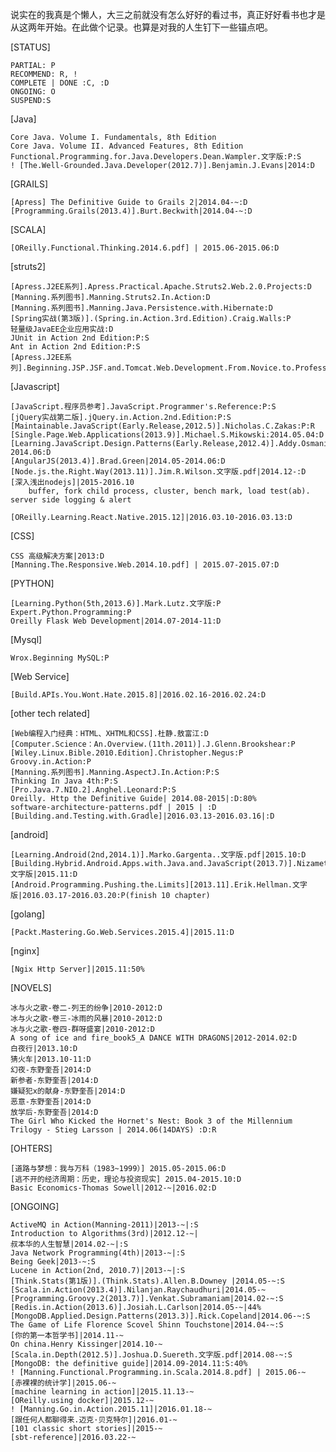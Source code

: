 说实在的我真是个懒人，大三之前就没有怎么好好的看过书，真正好好看书也才是从这两年开始。在此做个记录。也算是对我的人生钉下一些锚点吧。

[STATUS]

    PARTIAL: P
    RECOMMEND: R, !
    COMPLETE | DONE :C, :D
    ONGOING: O
    SUSPEND:S

[Java]

    Core Java. Volume I. Fundamentals, 8th Edition
    Core Java. Volume II. Advanced Features, 8th Edition
    Functional.Programming.for.Java.Developers.Dean.Wampler.文字版:P:S
    ! [The.Well-Grounded.Java.Developer(2012.7)].Benjamin.J.Evans|2014:D

[GRAILS]

    [Apress] The Definitive Guide to Grails 2|2014.04-~:D
    [Programming.Grails(2013.4)].Burt.Beckwith|2014.04-~:D

[SCALA]

    [OReilly.Functional.Thinking.2014.6.pdf] | 2015.06-2015.06:D

[struts2]

    [Apress.J2EE系列].Apress.Practical.Apache.Struts2.Web.2.0.Projects:D
    [Manning.系列图书].Manning.Struts2.In.Action:D
    [Manning.系列图书].Manning.Java.Persistence.with.Hibernate:D
    [Spring实战(第3版)].(Spring.in.Action.3rd.Edition).Craig.Walls:P
    轻量级JavaEE企业应用实战:D
    JUnit in Action 2nd Edition:P:S
    Ant in Action 2nd Edition:P:S
    [Apress.J2EE系列].Beginning.JSP.JSF.and.Tomcat.Web.Development.From.Novice.to.Professional:P:S

[Javascript]

    [JavaScript.程序员参考].JavaScript.Programmer's.Reference:P:S
    [jQuery实战第二版].jQuery.in.Action.2nd.Edition:P:S
    [Maintainable.JavaScript(Early.Release,2012.5)].Nicholas.C.Zakas:P:R
    [Single.Page.Web.Applications(2013.9)].Michael.S.Mikowski:2014.05.04:D
    [Learning.JavaScript.Design.Patterns(Early.Release,2012.4)].Addy.Osmani|2013-2014.06:D
    [AngularJS(2013.4)].Brad.Green|2014.05-2014.06:D
    [Node.js.the.Right.Way(2013.11)].Jim.R.Wilson.文字版.pdf|2014.12-:D
    [深入浅出nodejs]|2015-2016.10
        buffer, fork child process, cluster, bench mark, load test(ab). server side logging & alert

    [OReilly.Learning.React.Native.2015.12]|2016.03.10-2016.03.13:D

[CSS]

    CSS 高级解决方案|2013:D
    [Manning.The.Responsive.Web.2014.10.pdf] | 2015.07-2015.07:D

[PYTHON]

    [Learning.Python(5th,2013.6)].Mark.Lutz.文字版:P
    Expert.Python.Programming:P
    Oreilly Flask Web Development|2014.07-2014-11:D

[Mysql]

    Wrox.Beginning MySQL:P

[Web Service]

    [Build.APIs.You.Wont.Hate.2015.8]|2016.02.16-2016.02.24:D



[other tech related]

    [Web编程入门经典：HTML、XHTML和CSS].杜静.敖富江:D
    [Computer.Science：An.Overview.(11th.2011)].J.Glenn.Brookshear:P
    [Wiley.Linux.Bible.2010.Edition].Christopher.Negus:P
    Groovy.in.Action:P
    [Manning.系列图书].Manning.AspectJ.In.Action:P:S
    Thinking In Java 4th:P:S
    [Pro.Java.7.NIO.2].Anghel.Leonard:P:S
    Oreilly. Http the Definitive Guide| 2014.08-2015|:D:80%
    software-architecture-patterns.pdf | 2015 | :D
    [Building.and.Testing.with.Gradle]|2016.03.13-2016.03.16|:D

[android]

    [Learning.Android(2nd,2014.1)].Marko.Gargenta..文字版.pdf|2015.10:D
    [Building.Hybrid.Android.Apps.with.Java.and.JavaScript(2013.7)].Nizamettin.Gok.文字版|2015.11:D
    [Android.Programming.Pushing.the.Limits][2013.11].Erik.Hellman.文字版|2016.03.17-2016.03.20:P(finish 10 chapter)


[golang]

    [Packt.Mastering.Go.Web.Services.2015.4]|2015.11:D

[nginx]

    [Ngix Http Server]|2015.11:50%

[NOVELS]

    冰与火之歌-卷二-列王的纷争|2010-2012:D
    冰与火之歌-卷三-冰雨的风暴|2010-2012:D
    冰与火之歌-卷四-群呀盛宴|2010-2012:D
    A song of ice and fire_book5_A DANCE WITH DRAGONS|2012-2014.02:D
    白夜行|2013.10:D
    猜火车|2013.10-11:D
    幻夜-东野奎吾|2014:D
    新参者-东野奎吾|2014:D
    嫌疑犯x的献身-东野奎吾|2014:D
    恶意-东野奎吾|2014:D
    放学后-东野奎吾|2014:D
    The Girl Who Kicked the Hornet's Nest: Book 3 of the Millennium Trilogy - Stieg Larsson | 2014.06(14DAYS) :D:R

[OHTERS]

    [道路与梦想：我与万科（1983~1999）] 2015.05-2015.06:D
    [逃不开的经济周期：历史，理论与投资现实] 2015.04-2015.10:D
    Basic Economics-Thomas Sowell|2012-~|2016.02:D

[ONGOING]

    ActiveMQ in Action(Manning-2011)|2013-~|:S
    Introduction to Algorithms(3rd)|2012.12-~|
    叔本华的人生智慧|2014.02-~|:S
    Java Network Programming(4th)|2013-~|:S
    Being Geek|2013-~:S
    Lucene in Action(2nd, 2010.7)|2013-~|:S
    [Think.Stats(第1版)].(Think.Stats).Allen.B.Downey |2014.05-~:S
    [Scala.in.Action(2013.4)].Nilanjan.Raychaudhuri|2014.05-~
    [Programming.Groovy.2(2013.7)].Venkat.Subramaniam|2014.02-~:S
    [Redis.in.Action(2013.6)].Josiah.L.Carlson|2014.05-~|44%
    [MongoDB.Applied.Design.Patterns(2013.3)].Rick.Copeland|2014.06-~:S
    The Game of Life Florence Scovel Shinn Touchstone|2014.04-~:S
    [你的第一本哲学书]|2014.11-~
    On china.Henry Kissinger|2014.10-~
    [Scala.in.Depth(2012.5)].Joshua.D.Suereth.文字版.pdf|2014.08-~:S
    [MongoDB: the definitive guide]|2014.09-2014.11:S:40%
    ! [Manning.Functional.Programming.in.Scala.2014.8.pdf] | 2015.06-~
    [赤裸裸的统计学]|2015.06-~
    [machine learning in action]|2015.11.13-~
    [OReilly.using docker]|2015.12-~
    ! [Manning.Go.in.Action.2015.11]|2016.01.18-~
    [跟任何人都聊得来.迈克·贝克特尔]|2016.01-~
    [101 classic short stories]|2015-~
    [sbt-reference]|2016.03.22-~
    

